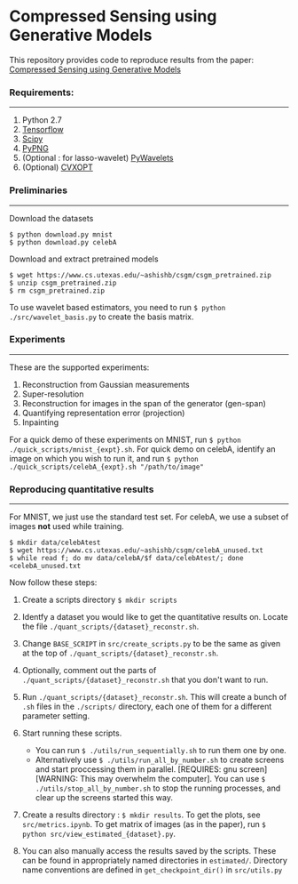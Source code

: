 # Compressed Sensing using Generative Models

This repository provides code to reproduce results from the paper: [Compressed Sensing using Generative Models](https://arxiv.org/abs/1703.03208)

### Requirements: 
---

1. Python 2.7
2. [Tensorflow](https://www.tensorflow.org/install/)
3. [Scipy](https://www.scipy.org/install.html)
4. [PyPNG](http://stackoverflow.com/a/31143108/3537687)
5. (Optional : for lasso-wavelet) [PyWavelets](http://pywavelets.readthedocs.io/en/latest/#install)
6. (Optional) [CVXOPT](http://cvxopt.org/install/index.html)

### Preliminaries
---

Download the datasets
```shell
$ python download.py mnist
$ python download.py celebA
```

Download and extract pretrained models

```shell
$ wget https://www.cs.utexas.edu/~ashishb/csgm/csgm_pretrained.zip
$ unzip csgm_pretrained.zip
$ rm csgm_pretrained.zip
```

To use wavelet based estimators, you need to run ```$ python ./src/wavelet_basis.py``` to create the basis matrix.

### Experiments
---
These are the supported experiments:

1. Reconstruction from Gaussian measurements
2. Super-resolution
3. Reconstruction for images in the span of the generator (gen-span)
4. Quantifying representation error (projection)
5. Inpainting

For a quick demo of these experiments on MNIST, run ```$ python ./quick_scripts/mnist_{expt}.sh```. For quick demo on celebA, identify an image on which you wish to run it, and run ```$ python ./quick_scripts/celebA_{expt}.sh "/path/to/image"```

### Reproducing quantitative results
---

For MNIST, we just use the standard test set. For celebA, we use a subset of images **not** used while training.
```shell
$ mkdir data/celebAtest
$ wget https://www.cs.utexas.edu/~ashishb/csgm/celebA_unused.txt
$ while read f; do mv data/celebA/$f data/celebAtest/; done <celebA_unused.txt
```

Now follow these steps:

1. Create a scripts directory ```$ mkdir scripts```

2. Identfy a dataset you would like to get the quantitative results on. Locate the file ```./quant_scripts/{dataset}_reconstr.sh```.

3. Change ```BASE_SCRIPT``` in ```src/create_scripts.py``` to be the same as given at the top of ```./quant_scripts/{dataset}_reconstr.sh```.

4. Optionally, comment out the parts of ```./quant_scripts/{dataset}_reconstr.sh``` that you don't want to run.

5. Run ```./quant_scripts/{dataset}_reconstr.sh```. This will create a bunch of ```.sh``` files in the ```./scripts/``` directory, each one of them for a different parameter setting.

6. Start running these scripts.
    - You can run ```$ ./utils/run_sequentially.sh``` to run them one by one.
    - Alternatively use ```$ ./utils/run_all_by_number.sh``` to create screens and start proccessing them in parallel. [REQUIRES: gnu screen][WARNING: This may overwhelm the computer]. You can use ```$ ./utils/stop_all_by_number.sh``` to stop the running processes, and clear up the screens started this way.

8. Create a results directory : ```$ mkdir results```. To get the plots, see ```src/metrics.ipynb```. To get matrix of images (as in the paper), run ```$ python src/view_estimated_{dataset}.py```.

9. You can also manually access the results saved by the scripts. These can be found in appropriately named directories in ```estimated/```. Directory name conventions are defined in ```get_checkpoint_dir()``` in ```src/utils.py```
